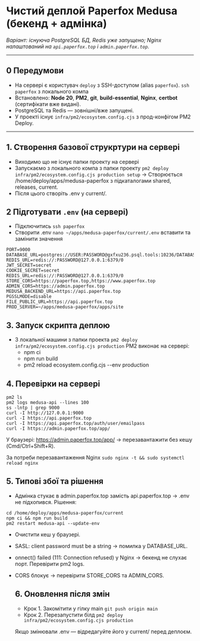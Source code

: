 # Чистий деплой Paperfox Medusa (бекенд + адмінка)

_Варіант: існуюча PostgreSQL БД, Redis уже запущено; Nginx налаштований на `api.paperfox.top` і `admin.paperfox.top`._

---

## 0 Передумови

- На сервері є користувач `deploy` з SSH-доступом (alias `paperfox`). `ssh paperfox` з локального компа
- Встановлено: **Node 20**, **PM2**, **git**, **build-essential**, **Nginx**, **certbot** (сертифікати вже видані).
- PostgreSQL та Redis — зовнішні/вже запущені.
- У проекті існує `infra/pm2/ecosystem.config.cjs` з прод-конфігом PM2 Deploy.

---

## 1. Створення базової струкртури на сервері

- Виходимо що не існує папки проекту на сервері
- Запускаємо з локального компа з папки проекту `pm2 deploy infra/pm2/ecosystem.config.cjs production setup`
  → Створюється /home/deploy/apps/medusa-paperfox з підкаталогами shared, releases, current.
- Після цього створіть .env у current/.

## 2 Підготувати `.env` (на сервері)
- Підключитись `ssh paperfox`
- Створити .env `nano ~/apps/medusa-paperfox/current/.env` вставити та замінити значення

```
PORT=9000
DATABASE_URL=postgres://USER:PASSWORD@gxfxu236.psql.tools:10236/DATABASE
REDIS_URL=redis://:PASSWORD@127.0.0.1:6379/0
JWT_SECRET=secret
COOKIE_SECRET=secret
REDIS_URL=redis://:PASSWORD@127.0.0.1:6379/0
STORE_CORS=https://paperfox.top,https://www.paperfox.top
ADMIN_CORS=https://admin.paperfox.top
MEDUSA_BACKEND_URL=https://api.paperfox.top
PGSSLMODE=disable
FILE_PUBLIC_URL=https://api.paperfox.top
PROD_SERVER=~/apps/medusa-paperfox/apps/site
```

## 3. Запуск скрипта деплою

- З локальної машини з папки проекта `pm2 deploy infra/pm2/ecosystem.config.cjs production`
  PM2 виконає на сервері:
  - npm ci
  - npm run build
  - pm2 reload ecosystem.config.cjs --env production

## 4. Перевірки на сервері

```
pm2 ls
pm2 logs medusa-api --lines 100
ss -lntp | grep 9000
curl -I http://127.0.0.1:9000
curl -I https://api.paperfox.top
curl -I https://api.paperfox.top/auth/user/emailpass
curl -I https://admin.paperfox.top/app/
```

У браузері: https://admin.paperfox.top/app/ → перезавантажити без кешу (Cmd/Ctrl+Shift+R).

За потреби перезавантаження Nginx `sudo nginx -t && sudo systemctl reload nginx`

## 5. Типові збої та рішення

- Адмінка стукає в admin.paperfox.top замість api.paperfox.top
  → .env не підхопився.
  Рішення:

```
cd /home/deploy/apps/medusa-paperfox/current
npm ci && npm run build
pm2 restart medusa-api --update-env
```

- Очистити кеш у браузері.
- SASL: client password must be a string
  → помилка у DATABASE_URL.
- onnect() failed (111: Connection refused) у Nginx
  → бекенд не слухає порт. Перевірити pm2 logs.
- CORS блокує
  → перевірити STORE_CORS та ADMIN_CORS.

  ## 6. Оновлення після змін
  - Крок 1. Закомітити у гілку main `git push origin main`
  - Крок 2. Перезапустити білд `pm2 deploy infra/pm2/ecosystem.config.cjs production`

  Якщо змінювали .env — відредагуйте його у current/ перед деплоєм.

